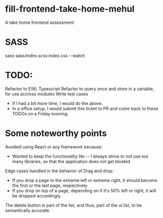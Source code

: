 # fill-frontend-take-home-mehul
A take home frontend assessment


# SASS
sass sass/index.scss:index.css --watch


# TODO:
Refactor to ES6, Typescript
Refactor to query once and store in a variable, for use accross modules
Write test cases
- If I had a bit more time, I would do the above.
- In a office setup, I would submit this ticket to PR and come back to these TODOs on a Friday evening.


# Some noteworthy points

Avoided using React or any framework because:
- Wanted to keep the functionality lite
    -- I always strive to not use too many libraries, so that the application does not get bloated

Edge cases handled in the behavior of Drag and drop:
- If you drop a page to the extreme left or extreme right, it should become the first or the last page, respectively.
- If you drop on top of a page, depending on if it's 50% left or right, it will be dropped accordingly.

The delete button is part of the list, and thus, part of the ul list, to be semantically accurate.
